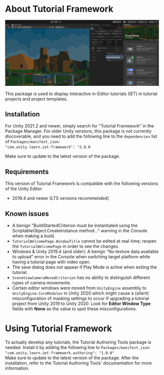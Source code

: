 # About Tutorial Framework

![](images/hero.png)

This package is used to display interactive in-Editor tutorials (IET) in tutorial projects and project templates.

## Installation

For Unity 2021.2 and newer, simply search for "Tutorial Framework" in the Package Manager. For older Unity versions, this package is not currently discoverable,
and you need to add the following line to the `dependencies` list of `Packages/manifest.json`:  
`"com.unity.learn.iet-framework": "2.0.0`

Make sure to update to the latest version of the package.

## Requirements

This version of Tutorial Framework is compatible with the following versions of the Unity Editor:

* 2019.4 and newer (LTS versions recommended)

## Known issues
- A benign "BuildStartedCriterion must be instantiated using the ScriptableObject.CreateInstance method..." warning in the Console when making a build.
- `TutorialWelcomePage.WindowTitle` cannot be edited at real-time; reopen the `TutorialWelcomePage` in order to see the changes.
- Windows & Unity 2019.4 (and older): A benign "No texture data available to upload" error in the Console when switching target platform while having a tutorial page with video open.
- The save dialog does not appear if Play Mode is active when exiting the tutorial.
- `SceneViewCameraMovedCriterion` has no ability to distinguish different types of camera movements.
- Certain editor windows were moved from `UnityEngine` assembly to `UnityEngine.CoreModules` in Unity 2020 which might cause a (silent) misconfiguration of masking settings to occur
if upgrading a tutorial project from Unity 2019 to Unity 2020. Look for **Editor Window Type** fields with **None** as the value to spot these misconfigurations.

# Using Tutorial Framework
To actually develop any tutorials, the Tutorial Authoring Tools package is needed. Install it by adding the following line to `Packages/manifest.json`:  
`"com.unity.learn.iet-framework.authoring": "1.0.0"`  
Make sure to update to the latest version of the package. After the installation, refer to the Tutorial Authoring Tools' documentation for more information.
